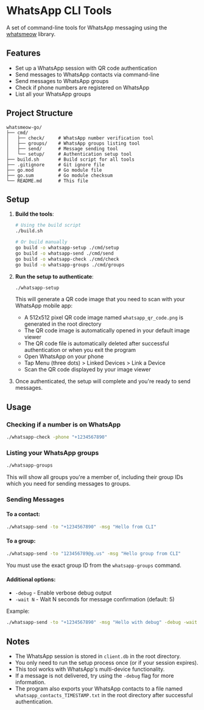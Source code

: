 # WhatsApp CLI Tools

A set of command-line tools for WhatsApp messaging using the [whatsmeow](https://github.com/tulir/whatsmeow) library.

## Features

- Set up a WhatsApp session with QR code authentication
- Send messages to WhatsApp contacts via command-line
- Send messages to WhatsApp groups
- Check if phone numbers are registered on WhatsApp
- List all your WhatsApp groups

## Project Structure

```
whatsmeow-go/
├── cmd/
│   ├── check/     # WhatsApp number verification tool
│   ├── groups/    # WhatsApp groups listing tool
│   ├── send/      # Message sending tool
│   └── setup/     # Authentication setup tool
├── build.sh       # Build script for all tools
├── .gitignore     # Git ignore file
├── go.mod         # Go module file
├── go.sum         # Go module checksum
└── README.md      # This file
```

## Setup

1. **Build the tools**:

   ```bash
   # Using the build script
   ./build.sh

   # Or build manually
   go build -o whatsapp-setup ./cmd/setup
   go build -o whatsapp-send ./cmd/send
   go build -o whatsapp-check ./cmd/check
   go build -o whatsapp-groups ./cmd/groups
   ```

2. **Run the setup to authenticate**:

   ```bash
   ./whatsapp-setup
   ```

   This will generate a QR code image that you need to scan with your WhatsApp mobile app:

   - A 512x512 pixel QR code image named `whatsapp_qr_code.png` is generated in the root directory
   - The QR code image is automatically opened in your default image viewer
   - The QR code file is automatically deleted after successful authentication or when you exit the program
   - Open WhatsApp on your phone
   - Tap Menu (three dots) > Linked Devices > Link a Device
   - Scan the QR code displayed by your image viewer

3. Once authenticated, the setup will complete and you're ready to send messages.

## Usage

### Checking if a number is on WhatsApp

```bash
./whatsapp-check -phone "+1234567890"
```

### Listing your WhatsApp groups

```bash
./whatsapp-groups
```

This will show all groups you're a member of, including their group IDs which you need for sending messages to groups.

### Sending Messages

#### To a contact:

```bash
./whatsapp-send -to "+1234567890" -msg "Hello from CLI"
```

#### To a group:

```bash
./whatsapp-send -to "123456789@g.us" -msg "Hello group from CLI"
```

You must use the exact group ID from the `whatsapp-groups` command.

#### Additional options:

- `-debug` - Enable verbose debug output
- `-wait N` - Wait N seconds for message confirmation (default: 5)

Example:

```bash
./whatsapp-send -to "+1234567890" -msg "Hello with debug" -debug -wait 10
```

## Notes

- The WhatsApp session is stored in `client.db` in the root directory.
- You only need to run the setup process once (or if your session expires).
- This tool works with WhatsApp's multi-device functionality.
- If a message is not delivered, try using the `-debug` flag for more information.
- The program also exports your WhatsApp contacts to a file named `whatsapp_contacts_TIMESTAMP.txt` in the root directory after successful authentication.
